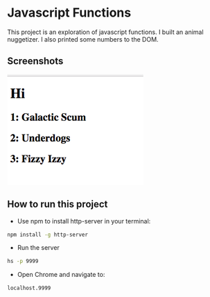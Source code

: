 # Javascript Functions

This project is an exploration of javascript functions. I built an animal nuggetizer. I also printed some numbers to the DOM.

## Screenshots
![main screenshot](./screenshots/js-functions-main.png)


## How to run this project
* Use npm to install http-server in your terminal:
```sh 
npm install -g http-server
```
* Run the server
```sh
hs -p 9999
```
* Open Chrome and navigate to:
```
localhost.9999
```

